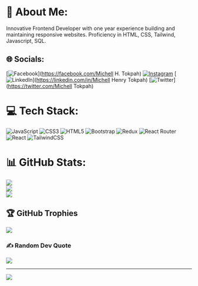 # 💫 About Me:
Innovative Frontend Developer with one year experience building and maintaining responsive websites. Proficiency in HTML, CSS, Tailwind, Javascript, SQL.


## 🌐 Socials:
[![Facebook](https://img.shields.io/badge/Facebook-%231877F2.svg?logo=Facebook&logoColor=white)](https://facebook.com/Michell H. Tokpah) [![Instagram](https://img.shields.io/badge/Instagram-%23E4405F.svg?logo=Instagram&logoColor=white)](https://instagram.com/Starboy_Bastos) [![LinkedIn](https://img.shields.io/badge/LinkedIn-%230077B5.svg?logo=linkedin&logoColor=white)](https://linkedin.com/in/Michell Henry Tokpah) [![Twitter](https://img.shields.io/badge/Twitter-%231DA1F2.svg?logo=Twitter&logoColor=white)](https://twitter.com/Michell Tokpah) 

# 💻 Tech Stack:
![JavaScript](https://img.shields.io/badge/javascript-%23323330.svg?style=for-the-badge&logo=javascript&logoColor=%23F7DF1E) ![CSS3](https://img.shields.io/badge/css3-%231572B6.svg?style=for-the-badge&logo=css3&logoColor=white) ![HTML5](https://img.shields.io/badge/html5-%23E34F26.svg?style=for-the-badge&logo=html5&logoColor=white) ![Bootstrap](https://img.shields.io/badge/bootstrap-%23563D7C.svg?style=for-the-badge&logo=bootstrap&logoColor=white) ![Redux](https://img.shields.io/badge/redux-%23593d88.svg?style=for-the-badge&logo=redux&logoColor=white) ![React Router](https://img.shields.io/badge/React_Router-CA4245?style=for-the-badge&logo=react-router&logoColor=white) ![React](https://img.shields.io/badge/react-%2320232a.svg?style=for-the-badge&logo=react&logoColor=%2361DAFB) ![TailwindCSS](https://img.shields.io/badge/tailwindcss-%2338B2AC.svg?style=for-the-badge&logo=tailwind-css&logoColor=white)
# 📊 GitHub Stats:
![](https://github-readme-stats.vercel.app/api?username=codemich-h&theme=dark&hide_border=false&include_all_commits=false&count_private=false)<br/>
![](https://github-readme-streak-stats.herokuapp.com/?user=codemich-h&theme=dark&hide_border=false)<br/>
![](https://github-readme-stats.vercel.app/api/top-langs/?username=codemich-h&theme=dark&hide_border=false&include_all_commits=false&count_private=false&layout=compact)

## 🏆 GitHub Trophies
![](https://github-profile-trophy.vercel.app/?username=codemich-h&theme=radical&no-frame=false&no-bg=true&margin-w=4)

### ✍️ Random Dev Quote
![](https://quotes-github-readme.vercel.app/api?type=horizontal&theme=radical)

---
[![](https://visitcount.itsvg.in/api?id=codemich-h&icon=0&color=0)](https://visitcount.itsvg.in)

<!-- Proudly created with GPRM ( https://gprm.itsvg.in ) -->
